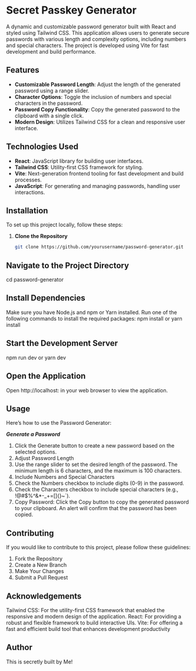 # Secret Passkey Generator

A dynamic and customizable password generator built with React and styled using Tailwind CSS. This application allows users to generate secure passwords with various length and complexity options, including numbers and special characters. The project is developed using Vite for fast development and build performance.

## Features

- **Customizable Password Length**: Adjust the length of the generated password using a range slider.
- **Character Options**: Toggle the inclusion of numbers and special characters in the password.
- **Password Copy Functionality**: Copy the generated password to the clipboard with a single click.
- **Modern Design**: Utilizes Tailwind CSS for a clean and responsive user interface.

## Technologies Used

- **React**: JavaScript library for building user interfaces.
- **Tailwind CSS**: Utility-first CSS framework for styling.
- **Vite**: Next-generation frontend tooling for fast development and build processes.
- **JavaScript**: For generating and managing passwords, handling user interactions.

## Installation

To set up this project locally, follow these steps:

1. **Clone the Repository**

   ```bash
   git clone https://github.com/yourusername/password-generator.git

## Navigate to the Project Directory
  cd password-generator
  
## Install Dependencies

Make sure you have Node.js and npm or Yarn installed. Run one of the following commands to install the required packages:
  npm install or yarn install
## Start the Development Server
npm run dev or yarn dev

## Open the Application

Open http://localhost: in your web browser to view the application.

## Usage
Here’s how to use the Password Generator:

***Generate a Password***

1. Click the Generate button to create a new password based on the selected options.
2. Adjust Password Length
3. Use the range slider to set the desired length of the password. The minimum length is 6 characters, and the maximum is 100 characters.
4. Include Numbers and Special Characters
5. Check the Numbers checkbox to include digits (0-9) in the password.
6. Check the Characters checkbox to include special characters (e.g., !@#$%^&*-_+=[]{}~`).
7. Copy Password: Click the Copy button to copy the generated password to your clipboard. An alert will confirm that the password has been copied.

## Contributing
If you would like to contribute to this project, please follow these guidelines:

1. Fork the Repository
2. Create a New Branch
3. Make Your Changes
4. Submit a Pull Request

## Acknowledgements
Tailwind CSS: For the utility-first CSS framework that enabled the responsive and modern design of the application.
React: For providing a robust and flexible framework to build interactive UIs.
Vite: For offering a fast and efficient build tool that enhances development productivity

## Author
This is secretly built by Me!

